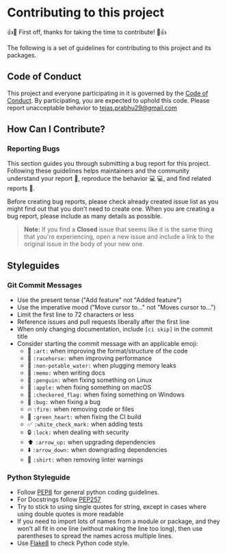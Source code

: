 # Contributing to this project

:+1::tada: First off, thanks for taking the time to contribute! :tada::+1:

The following is a set of guidelines for contributing to this project and its packages.

## Code of Conduct

This project and everyone participating in it is governed by the [Code of Conduct](CODE_OF_CONDUCT.md). By participating, you are expected to uphold this code. Please report unacceptable behavior to [tejas.prabhu29@gmail.com](mailto:tejas.prabhu29@gmail.com)

## How Can I Contribute?

### Reporting Bugs

This section guides you through submitting a bug report for this project. Following these guidelines helps maintainers and the community understand your report :pencil:, reproduce the behavior :computer: :computer:, and find related reports :mag_right:.

Before creating bug reports, please check already created issue list as you might find out that you don't need to create one. When you are creating a bug report, please include as many details as possible.

> **Note:** If you find a **Closed** issue that seems like it is the same thing that you're experiencing, open a new issue and include a link to the original issue in the body of your new one.


## Styleguides

### Git Commit Messages

* Use the present tense ("Add feature" not "Added feature")
* Use the imperative mood ("Move cursor to..." not "Moves cursor to...")
* Limit the first line to 72 characters or less
* Reference issues and pull requests liberally after the first line
* When only changing documentation, include `[ci skip]` in the commit title
* Consider starting the commit message with an applicable emoji:
    * :art: `:art:` when improving the format/structure of the code
    * :racehorse: `:racehorse:` when improving performance
    * :non-potable_water: `:non-potable_water:` when plugging memory leaks
    * :memo: `:memo:` when writing docs
    * :penguin: `:penguin:` when fixing something on Linux
    * :apple: `:apple:` when fixing something on macOS
    * :checkered_flag: `:checkered_flag:` when fixing something on Windows
    * :bug: `:bug:` when fixing a bug
    * :fire: `:fire:` when removing code or files
    * :green_heart: `:green_heart:` when fixing the CI build
    * :white_check_mark: `:white_check_mark:` when adding tests
    * :lock: `:lock:` when dealing with security
    * :arrow_up: `:arrow_up:` when upgrading dependencies
    * :arrow_down: `:arrow_down:` when downgrading dependencies
    * :shirt: `:shirt:` when removing linter warnings


### Python Styleguide

* Follow [PEP8](https://www.python.org/dev/peps/pep-0008/) for general python coding guidelines.
* For Docstrings follow [PEP257](https://www.python.org/dev/peps/pep-0257/)
* Try to stick to using single quotes for string, except in cases where using double quotes is more readable 
* If you need to import lots of names from a module or package, and they won’t all fit in one line (without making the line too long), then use parentheses to spread the names across multiple lines.
* Use [Flake8](http://flake8.pycqa.org/en/latest/index.html) to check Python code style.